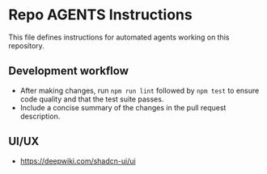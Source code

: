 # Repo AGENTS Instructions

This file defines instructions for automated agents working on this repository.

## Development workflow

- After making changes, run `npm run lint` followed by `npm test` to ensure
  code quality and that the test suite passes.
- Include a concise summary of the changes in the pull request description.

## UI/UX

- <https://deepwiki.com/shadcn-ui/ui>
